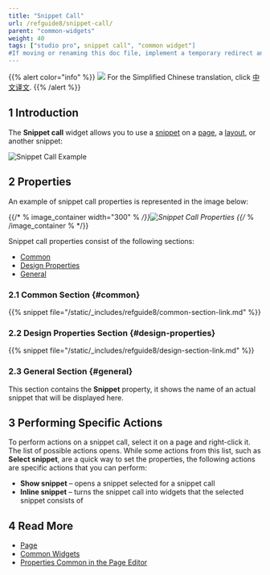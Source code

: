 ```yaml
---
title: "Snippet Call"
url: /refguide8/snippet-call/
parent: "common-widgets"
weight: 40
tags: ["studio pro", snippet call", "common widget"]
#If moving or renaming this doc file, implement a temporary redirect and let the respective team know they should update the URL in the product. See Mapping to Products for more details.
---
```


{{% alert color="info" %}}
<img src="/attachments/china.png" style="display: inline-block; margin: 0" /> For the Simplified Chinese translation, click [中文译文](https://cdn.mendix.tencent-cloud.com/documentation/refguide8/snippet-call.pdf).
{{% /alert %}}

## 1 Introduction

The **Snippet call** widget allows you to use a [snippet](/refguide8/snippet/) on a [page](/refguide8/page/), a [layout](/refguide8/layout/), or another snippet:

![Snippet Call Example](/attachments/refguide8/modeling/pages/common-widgets/snippet-call/snippet-call-example.png)

## 2 Properties

An example of snippet call properties is represented in the image below:

{{/* % image_container width="300" % */}}![Snippet Call Properties](/attachments/refguide8/modeling/pages/common-widgets/snippet-call/snippet-call-properties.png)
{{/* % /image_container % */}}

Snippet call properties consist of the following sections:

* [Common](#common)
* [Design Properties](#design-properties)
* [General](#general)

### 2.1 Common Section {#common}

{{% snippet file="/static/_includes/refguide8/common-section-link.md" %}}

### 2.2 Design Properties Section {#design-properties}

{{% snippet file="/static/_includes/refguide8/design-section-link.md" %}} 

### 2.3 General Section {#general}

This section contains the **Snippet** property, it shows the name of an actual snippet that will be displayed here.

## 3 Performing Specific Actions

To perform actions on a snippet call, select it on a page and right-click it. The list of possible actions opens. While some actions from this list, such as **Select snippet**, are a quick way to set the properties, the following actions are specific actions that you can perform:

* **Show snippet** – opens a snippet selected for a snippet call
* **Inline snippet** – turns the snippet call into widgets that the selected snippet consists of

## 4 Read More

* [Page](/refguide8/page/)
* [Common Widgets](/refguide8/common-widgets/)
* [Properties Common in the Page Editor](/refguide8/common-widget-properties/)
